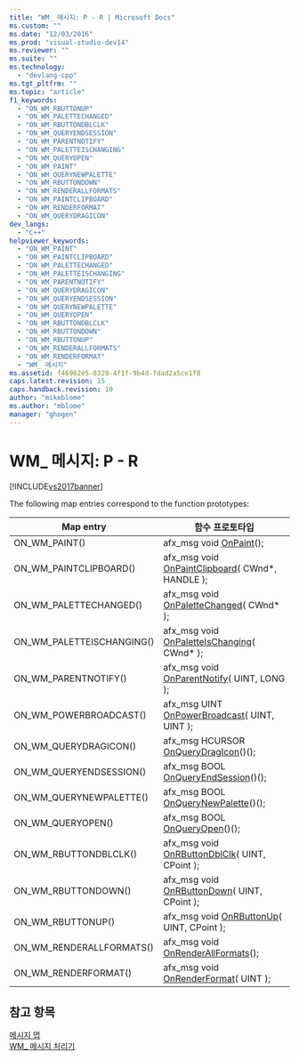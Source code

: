 ```yaml
---
title: "WM_ 메시지: P - R | Microsoft Docs"
ms.custom: ""
ms.date: "12/03/2016"
ms.prod: "visual-studio-dev14"
ms.reviewer: ""
ms.suite: ""
ms.technology: 
  - "devlang-cpp"
ms.tgt_pltfrm: ""
ms.topic: "article"
f1_keywords: 
  - "ON_WM_RBUTTONUP"
  - "ON_WM_PALETTECHANGED"
  - "ON_WM_RBUTTONDBLCLK"
  - "ON_WM_QUERYENDSESSION"
  - "ON_WM_PARENTNOTIFY"
  - "ON_WM_PALETTEISCHANGING"
  - "ON_WM_QUERYOPEN"
  - "ON_WM_PAINT"
  - "ON_WM_QUERYNEWPALETTE"
  - "ON_WM_RBUTTONDOWN"
  - "ON_WM_RENDERALLFORMATS"
  - "ON_WM_PAINTCLIPBOARD"
  - "ON_WM_RENDERFORMAT"
  - "ON_WM_QUERYDRAGICON"
dev_langs: 
  - "C++"
helpviewer_keywords: 
  - "ON_WM_PAINT"
  - "ON_WM_PAINTCLIPBOARD"
  - "ON_WM_PALETTECHANGED"
  - "ON_WM_PALETTEISCHANGING"
  - "ON_WM_PARENTNOTIFY"
  - "ON_WM_QUERYDRAGICON"
  - "ON_WM_QUERYENDSESSION"
  - "ON_WM_QUERYNEWPALETTE"
  - "ON_WM_QUERYOPEN"
  - "ON_WM_RBUTTONDBLCLK"
  - "ON_WM_RBUTTONDOWN"
  - "ON_WM_RBUTTONUP"
  - "ON_WM_RENDERALLFORMATS"
  - "ON_WM_RENDERFORMAT"
  - "WM_ 메시지"
ms.assetid: f46962e5-8329-4f1f-9b4d-fdad2a5ce1f8
caps.latest.revision: 15
caps.handback.revision: 10
author: "mikeblome"
ms.author: "mblome"
manager: "ghogen"
---
```

# WM_ 메시지: P - R
[!INCLUDE[vs2017banner](../../assembler/inline/includes/vs2017banner.md)]

The following map entries correspond to the function prototypes:  
  
|Map entry|함수 프로토타입|  
|---------------|--------------|  
|ON\_WM\_PAINT\(\)|afx\_msg void [OnPaint](../Topic/CWnd::OnPaint.md)\(\);|  
|ON\_WM\_PAINTCLIPBOARD\(\)|afx\_msg void [OnPaintClipboard](../Topic/CWnd::OnPaintClipboard.md)\( CWnd\*, HANDLE \);|  
|ON\_WM\_PALETTECHANGED\(\)|afx\_msg void [OnPaletteChanged](../Topic/CWnd::OnPaletteChanged.md)\( CWnd\* \);|  
|ON\_WM\_PALETTEISCHANGING\(\)|afx\_msg void [OnPaletteIsChanging](../Topic/CWnd::OnPaletteIsChanging.md)\( CWnd\* \);|  
|ON\_WM\_PARENTNOTIFY\(\)|afx\_msg void [OnParentNotify](../Topic/CWnd::OnParentNotify.md)\( UINT, LONG \);|  
|ON\_WM\_POWERBROADCAST\(\)|afx\_msg UINT [OnPowerBroadcast](../Topic/CWnd::OnPowerBroadcast.md)\( UINT, UINT \);|  
|ON\_WM\_QUERYDRAGICON\(\)|afx\_msg HCURSOR [OnQueryDragIcon](../Topic/CWnd::OnQueryDragIcon.md)\(\)\(\);|  
|ON\_WM\_QUERYENDSESSION\(\)|afx\_msg BOOL [OnQueryEndSession](../Topic/CWnd::OnQueryEndSession.md)\(\)\(\);|  
|ON\_WM\_QUERYNEWPALETTE\(\)|afx\_msg BOOL [OnQueryNewPalette](../Topic/CWnd::OnQueryNewPalette.md)\(\)\(\);|  
|ON\_WM\_QUERYOPEN\(\)|afx\_msg BOOL [OnQueryOpen](../Topic/CWnd::OnQueryOpen.md)\(\)\(\);|  
|ON\_WM\_RBUTTONDBLCLK\(\)|afx\_msg void [OnRButtonDblClk](../Topic/CWnd::OnRButtonDblClk.md)\( UINT, CPoint \);|  
|ON\_WM\_RBUTTONDOWN\(\)|afx\_msg void [OnRButtonDown](../Topic/CWnd::OnRButtonDown.md)\( UINT, CPoint \);|  
|ON\_WM\_RBUTTONUP\(\)|afx\_msg void [OnRButtonUp](../Topic/CWnd::OnRButtonUp.md)\( UINT, CPoint \);|  
|ON\_WM\_RENDERALLFORMATS\(\)|afx\_msg void [OnRenderAllFormats](../Topic/CWnd::OnRenderAllFormats.md)\(\);|  
|ON\_WM\_RENDERFORMAT\(\)|afx\_msg void [OnRenderFormat](../Topic/CWnd::OnRenderFormat.md)\( UINT \);|  
  
## 참고 항목  
 [메시지 맵](../../mfc/reference/message-maps-mfc.md)   
 [WM\_ 메시지 처리기](../../mfc/reference/handlers-for-wm-messages.md)